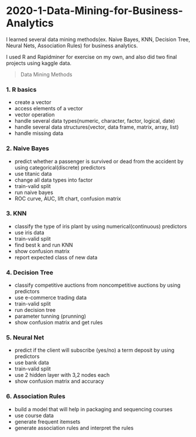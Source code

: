 2020-1-Data-Mining-for-Business-Analytics
===================
I learned several data mining methods(ex. Naive Bayes, KNN, Decision Tree, Neural Nets, Association Rules) for business analytics.

I used R and Rapidminer for exercise on my own, and also did two final projects using kaggle data.

> Data Mining Methods

### 1. R basics
- create a vector
- access elements of a vector
- vector operation
- handle several data types(numeric, character, factor, logical, date)
- handle several data structures(vector, data frame, matrix, array, list)
- handle missing data

### 2. Naive Bayes
- predict whether a passenger is survived or dead from the accident by using categorical(discrete) predictors
- use titanic data
- change all data types into factor
- train-valid split
- run naive bayes
- ROC curve, AUC, lift chart, confusion matrix

### 3. KNN
- classify the type of iris plant by using numerical(continuous) predictors
- use iris data
- train-valid split
- find best k and run KNN
- show confusion matrix
- report expected class of new data

### 4. Decision Tree
- classify competitive auctions from noncompetitive auctions by using predictors
- use e-commerce trading data
- train-valid split
- run decision tree
- parameter tunning (prunning)
- show confusion matrix and get rules 

### 5. Neural Net
- predict if the client will subscribe (yes/no) a term deposit by using predictors
- use bank data
- train-valid split
- use 2 hidden layer with 3,2 nodes each
- show confusion matrix and accuracy

### 6. Association Rules
- build a model that will help in packaging and sequencing courses
- use course data
- generate frequent itemsets
- generate association rules and interpret the rules
